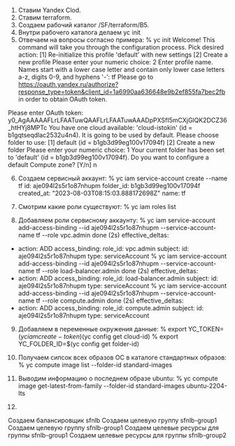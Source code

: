 1) Ставим Yandex Clod.
2) Ставим terraform.
3) Создаем рабочий каталог /SF/terraform/B5.
4) Внутри рабочего каталога делаем yc init
5) Отвечаем на вопросы согласно примера:
% yc init
Welcome! This command will take you through the configuration process.
Pick desired action:
 [1] Re-initialize this profile 'default' with new settings
 [2] Create a new profile
Please enter your numeric choice: 2
Enter profile name. Names start with a lower case letter and contain only lower case letters a-z, digits 0-9, and hyphens '-': tf
Please go to https://oauth.yandex.ru/authorize?response_type=token&client_id=1a6990aa636648e9b2ef855fa7bec2fb in order to obtain OAuth token.

Please enter OAuth token: y0_AgAAAAAFLrLFAATuwQAAFLrLFAATuwAAADpPXSfI5mCXjGlQK2DCZ36_htHYj8MPTc
You have one cloud available: 'cloud-istokin' (id = b1gqtseqdlac2532u4n4). It is going to be used by default.
Please choose folder to use:
 [1] default (id = b1gb3d99eg100v17094f)
 [2] Create a new folder
Please enter your numeric choice: 1
Your current folder has been set to 'default' (id = b1gb3d99eg100v17094f).
Do you want to configure a default Compute zone? [Y/n] n

6) Создаем сервисный аккаунт:
% yc iam service-account create --name tf
id: aje094l2s5r1o87nhupm
folder_id: b1gb3d99eg100v17094f
created_at: "2023-08-03T08:15:03.888172698Z"
name: tf

7) Смотрим какие роли существуют:
% yc iam roles list

8) Добавляем роли сервисному аккаунту:
% yc iam service-account add-access-binding --id aje094l2s5r1o87nhupm --service-account-name tf --role vpc.admin
done (2s)
effective_deltas:
  - action: ADD
    access_binding:
      role_id: vpc.admin
      subject:
        id: aje094l2s5r1o87nhupm
        type: serviceAccount
% yc iam service-account add-access-binding --id aje094l2s5r1o87nhupm --service-account-name tf --role load-balancer.admin
done (2s)
effective_deltas:
  - action: ADD
    access_binding:
      role_id: load-balancer.admin
      subject:
        id: aje094l2s5r1o87nhupm
        type: serviceAccount
% yc iam service-account add-access-binding --id aje094l2s5r1o87nhupm --service-account-name tf --role compute.admin
done (2s)
effective_deltas:
  - action: ADD
    access_binding:
      role_id: compute.admin
      subject:
        id: aje094l2s5r1o87nhupm
        type: serviceAccount

9) Добавляем в переменные окружения данные:
% export YC_TOKEN=$(yc iam create-token)
% export YC_CLOUD_ID=$(yc config get cloud-id)
% export YC_FOLDER_ID=$(yc config get folder-id)

10) Получаем сипсок всех образов ОС в каталоге стандартных образов:
% yc compute image list --folder-id standard-images

11) Выводим информацию о последнем образе ubuntu:
% yc compute image get-latest-from-family --folder-id standard-images ubuntu-2204-lts

12) 






Создаем балансировщик sfnlb
Создаем целевую группу sfnlb-group1
Создаем целевую группу sfnlb-group1
Создаем целевые ресурсы для группы sfnlb-group1
Создаем целевые ресурсы для группы sfnlb-group2
